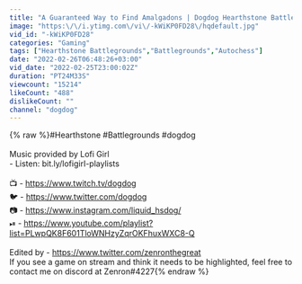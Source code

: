 ```yaml
---
title: "A Guaranteed Way to Find Amalgadons | Dogdog Hearthstone Battlegrounds"
image: "https:\/\/i.ytimg.com\/vi\/-kWiKP0FD28\/hqdefault.jpg"
vid_id: "-kWiKP0FD28"
categories: "Gaming"
tags: ["Hearthstone Battlegrounds","Battlegrounds","Autochess"]
date: "2022-02-26T06:48:26+03:00"
vid_date: "2022-02-25T23:00:02Z"
duration: "PT24M33S"
viewcount: "15214"
likeCount: "488"
dislikeCount: ""
channel: "dogdog"
---
```

{% raw %}#Hearthstone #Battlegrounds #dogdog<br /><br />Music provided by Lofi Girl<br />- Listen: bit.ly/lofigirI-playlists<br /><br />📺 - <a rel="nofollow" target="blank" href="https://www.twitch.tv/dogdog">https://www.twitch.tv/dogdog</a><br />🐦 - <a rel="nofollow" target="blank" href="https://www.twitter.com/dogdog">https://www.twitter.com/dogdog</a><br />📷 - <a rel="nofollow" target="blank" href="https://www.instagram.com/liquid_hsdog/">https://www.instagram.com/liquid_hsdog/</a><br />⏯ - <a rel="nofollow" target="blank" href="https://www.youtube.com/playlist?list=PLwpQK8F601TloWNHzyZqrOKFhuxWXC8-Q">https://www.youtube.com/playlist?list=PLwpQK8F601TloWNHzyZqrOKFhuxWXC8-Q</a><br /><br />Edited by - <a rel="nofollow" target="blank" href="https://www.twitter.com/zenronthegreat">https://www.twitter.com/zenronthegreat</a><br />If you see a game on stream and think it needs to be highlighted, feel free to contact me on discord at Zenron#4227{% endraw %}
